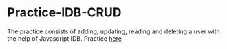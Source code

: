 # Practice-IDB-CRUD
The practice consists of adding, updating, reading and deleting a user with the help of Javascript IDB.
Practice [here](https://xhrisz98.github.io/Practice-IDB-CRUD/)
